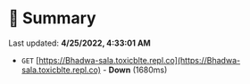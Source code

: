 # 📖 Summary
Last updated: **4/25/2022, 4:33:01 AM**

- `GET` [https://Bhadwa-sala.toxicblte.repl.co](https://Bhadwa-sala.toxicblte.repl.co) - **Down** (1680ms)
